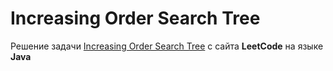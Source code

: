 # Increasing Order Search Tree
Решение задачи [Increasing Order Search Tree](https://leetcode.com/problems/increasing-order-search-tree/) c сайта **LeetCode** на языке **Java**